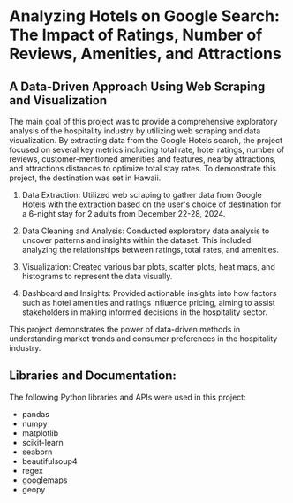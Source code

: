 # Analyzing Hotels on Google Search: The Impact of Ratings, Number of Reviews, Amenities, and Attractions
## A Data-Driven Approach Using Web Scraping and Visualization

The main goal of this project was to provide a comprehensive exploratory analysis of the hospitality industry by utilizing web scraping and data visualization. By extracting data from the Google Hotels search, the project focused on several key metrics including total rate, hotel ratings, number of reviews, customer-mentioned amenities and features, nearby attractions, and attractions distances to optimize total stay rates. To demonstrate this project, the destination was set in Hawaii. 

1. Data Extraction: Utilized web scraping to gather data from Google Hotels with the extraction based on the user's choice of destination for a 6-night stay for 2 adults from December 22-28, 2024.

2. Data Cleaning and Analysis: Conducted exploratory data analysis to uncover patterns and insights within the dataset. This included analyzing the relationships between ratings, total rates, and amenities.

3. Visualization: Created various bar plots, scatter plots, heat maps, and histograms to represent the data visually.

4. Dashboard and Insights: Provided actionable insights into how factors such as hotel amenities and ratings influence pricing, aiming to assist stakeholders in making informed decisions in the hospitality sector.

This project demonstrates the power of data-driven methods in understanding market trends and consumer preferences in the hospitality industry.

## Libraries and Documentation:  

The following Python libraries and APIs were used in this project: 

- pandas
- numpy
- matplotlib
- scikit-learn
- seaborn
- beautifulsoup4
- regex
- googlemaps
- geopy
